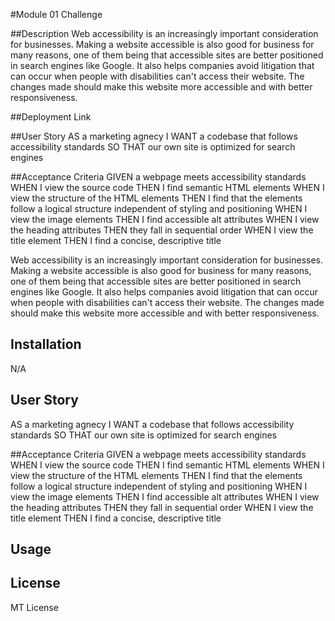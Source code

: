 #Module 01 Challenge

##Description
Web accessibility is an increasingly important consideration for businesses. Making a website accessible is also good for business for many reasons, one of them being that accessible sites are better positioned in search engines like Google. It also helps companies avoid litigation that can occur when people with disabilities can't access their website. The changes made should make this website more accessible and with better responsiveness.

##Deployment Link

##User Story
AS a marketing agnecy
I WANT a codebase that follows accessibility standards
SO THAT our own site is optimized for search engines

##Acceptance Criteria
GIVEN a webpage meets accessibility standards
WHEN I view the source code
THEN I find semantic HTML elements
WHEN I view the structure of the HTML elements
THEN I find that the elements follow a logical structure independent of styling and positioning
WHEN I view the image elements
THEN I find accessible alt attributes
WHEN I view the heading attributes
THEN they fall in sequential order
WHEN I view the title element
THEN I find a concise, descriptive title

Web accessibility is an increasingly important consideration for businesses. Making a website accessible is also good for business for many reasons, one of them being that accessible sites are better positioned in search engines like Google. It also helps companies avoid litigation that can occur when people with disabilities can't access their website. The changes made should make this website more accessible and with better responsiveness.

## Installation

N/A

## User Story 
AS a marketing agnecy I 
WANT a codebase that follows accessibility standards 
SO THAT our own site is optimized for search engines

##Acceptance Criteria 
GIVEN a webpage meets accessibility standards 
WHEN I view the source code 
THEN I find semantic HTML elements 
WHEN I view the structure of the HTML elements 
THEN I find that the elements follow a logical structure independent of styling and positioning 
WHEN I view the image elements 
THEN I find accessible alt attributes 
WHEN I view the heading attributes 
THEN they fall in sequential order 
WHEN I view the title element 
THEN I find a concise, descriptive title

## Usage

## License
MT License



